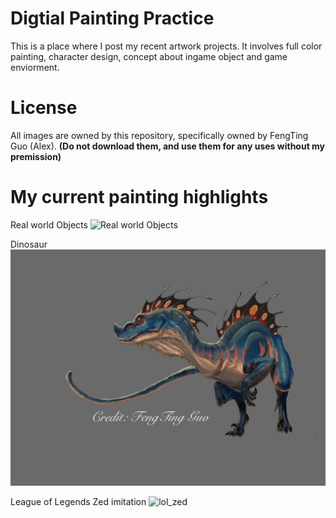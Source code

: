 # Digtial Painting Practice
This is a place where I post my recent artwork projects. It involves full color painting, character design, concept about ingame object and game enviorment.

# License 
All images are owned by this repository, specifically owned by FengTing Guo (Alex).
**(Do not download them, and use them for any uses without my premission)**

# My current painting highlights

Real world Objects
![Real world Objects](https://github.com/TrueFengTingGuo/My-Digital-Painitng/blob/master/IMG_4518.JPG)

Dinosaur
![dinosaur](https://github.com/TrueFengTingGuo/Artwork-Practice/blob/master/Color_Panting_Experiment.jpg)

League of Legends Zed imitation
![lol_zed](https://github.com/TrueFengTingGuo/My-Digital-Painitng/blob/master/IMG_4554.JPG)
